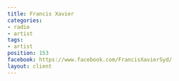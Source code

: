 ```yaml
---
title: Francis Xavier
categories:
- radio
- artist
tags:
- artist
position: 153
facebook: https://www.facebook.com/FrancisXavierSyd/
layout: client
---
```


